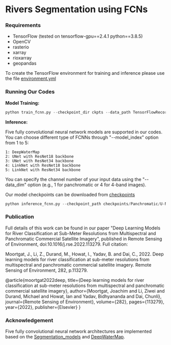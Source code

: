 # Rivers Segmentation using FCNs

### Requirements
- TensorFlow (tested on tensorflow-gpu==2.4.1 python==3.8.5)
- OpenCV
- rasterio
- xarray 
- rioxarray
- geopandas

To create the TensorFlow environment for training and inference please use the file [environment.yml](https://github.com/Ziwei-0129/DeepRiverFCNNs/blob/main/environment.yml)

### Running Our Codes

**Model Training:**
```python
python train_fcnn.py --checkpoint_dir ckpts --data_path TensorFlowRecords --figure_path figs --data_dim 1 --model_index 1 --num_epoch 2 --batch_size 24 --learning_rate 0.1
```

**Inference:**

Five fully convolutional neural network models are supported in our codes. You can choose different type of FCNNs through "--model_index" option from 1 to 5:
```
1: DeepWaterMap
2: UNet with ResNet18 backbone
3: UNet with ResNet34 backbone
4: LinkNet with ResNet18 backbone
5: LinkNet with ResNet34 backbone
```

You can specify the channel number of your input data using the "--data_dim" option (e.g., 1 for panchromatic or 4 for 4-band images).

Our model checkpoints can be downloaded from [checkpoints](https://drive.google.com/drive/folders/1v5SMzqkjqHaC7YlimeY0exOFTsQ_onZU?usp=sharing)

```python
python inference_fcnn.py --checkpoint_path checkpoints/Panchromatic/U-Net/ResNet18/cp.080.ckpt --input_path test_tiffimg_pan.tif --output_folder . --data_dim 1 --model_index 2 --downscale_factor 6 --mask_name mask_pan.tif
```

### Publication

Full details of this work can be found in our paper "Deep Learning Models for River Classification at Sub-Meter Resolutions from Multispectral and Panchromatic Commercial Satellite Imagery", published in Remote Sensing of Environment, doi:10.1016/j.rse.2022.113279. Full citation:

Moortgat, J., Li, Z., Durand, M., Howat, I., Yadav, B. and Dai, C., 2022. Deep learning models for river classification at sub-meter resolutions from multispectral and panchromatic commercial satellite imagery. Remote Sensing of Environment, 282, p.113279.

@article{moortgat2022deep,
  title={Deep learning models for river classification at sub-meter resolutions from multispectral and panchromatic commercial satellite imagery},
  author={Moortgat, Joachim and Li, Ziwei and Durand, Michael and Howat, Ian and Yadav, Bidhyananda and Dai, Chunli},
  journal={Remote Sensing of Environment},
  volume={282},
  pages={113279},
  year={2022},
  publisher={Elsevier}
}

### Acknowledgement

Five fully convolutional neural network architectures are implemented based on the [Segmentation_models](https://github.com/qubvel/segmentation_models) and [DeepWaterMap](https://github.com/isikdogan/deepwatermap).
